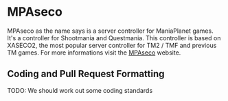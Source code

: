 # MPAseco

MPAseco as the name says is a server controller for ManiaPlanet games. It's a controller for Shootmania and Questmania. This controller is based on XASECO2, the most popular server controller for TM2 / TMF and previous TM games.
For more informations visit the [MPAseco](http://www.mpaseco.org/) website.

Coding and Pull Request Formatting
----------------------------------
TODO: We should work out some coding standards
